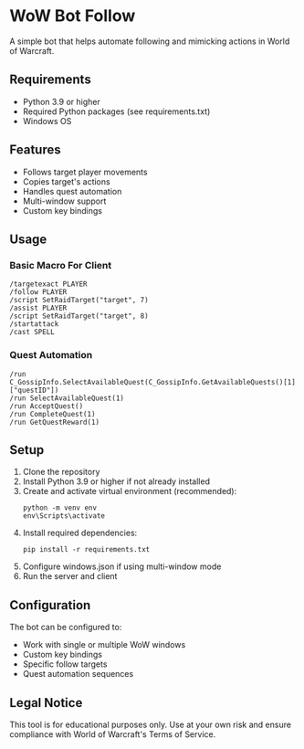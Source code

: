 # WoW Bot Follow

A simple bot that helps automate following and mimicking actions in World of Warcraft.

## Requirements

- Python 3.9 or higher
- Required Python packages (see requirements.txt)
- Windows OS

## Features

- Follows target player movements
- Copies target's actions
- Handles quest automation
- Multi-window support
- Custom key bindings

## Usage

### Basic Macro For Client
```wow
/targetexact PLAYER
/follow PLAYER
/script SetRaidTarget("target", 7)
/assist PLAYER
/script SetRaidTarget("target", 8)
/startattack
/cast SPELL
```

### Quest Automation
```wow
/run C_GossipInfo.SelectAvailableQuest(C_GossipInfo.GetAvailableQuests()[1]["questID"])
/run SelectAvailableQuest(1)
/run AcceptQuest()
/run CompleteQuest(1)
/run GetQuestReward(1)
```

## Setup

1. Clone the repository
2. Install Python 3.9 or higher if not already installed
3. Create and activate virtual environment (recommended):
   ```batch
   python -m venv env
   env\Scripts\activate
   ```
4. Install required dependencies:
   ```batch
   pip install -r requirements.txt
   ```
5. Configure windows.json if using multi-window mode
6. Run the server and client

## Configuration

The bot can be configured to:
- Work with single or multiple WoW windows
- Custom key bindings
- Specific follow targets
- Quest automation sequences

## Legal Notice

This tool is for educational purposes only. Use at your own risk and ensure compliance with World of Warcraft's Terms of Service.
